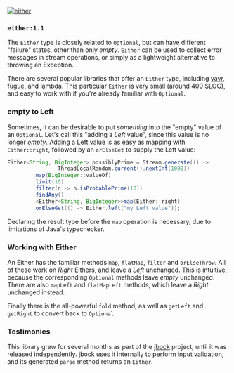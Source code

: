 [![either](https://maven-badges.herokuapp.com/maven-central/io.github.jbock-java/either/badge.svg?subject=either)](https://maven-badges.herokuapp.com/maven-central/io.github.jbock-java/either)

### `either:1.1`

The `Either` type is closely related to `Optional`, but can have different "failure" states, other than only *empty*.
`Either` can be used to collect error messages in stream operations,
or simply as a lightweight alternative to throwing an Exception.

There are several popular libraries that offer an `Either` type,
including [vavr](https://github.com/vavr-io/vavr), [fugue](https://bitbucket.org/atlassian/fugue/src/master/), and [lambda](https://github.com/palatable/lambda).
This particular `Either` is very small (around 400 SLOC), and easy to work with if you're already familiar with `Optional`.

### empty to Left

Sometimes, it can be desirable to put *something* into the "empty" value of an `Optional`.
Let's call this "adding a *Left* value", since this value is no longer *empty*.
Adding a Left value is as easy as mapping with `Either::right`,
followed by an `orElseGet` to supply the Left value:

````java
Either<String, BigInteger> possiblyPrime = Stream.generate(() -> 
                ThreadLocalRandom.current().nextInt(1000))
        .map(BigInteger::valueOf)
        .limit(10)
        .filter(n -> n.isProbablePrime(10))
        .findAny()
        .<Either<String, BigInteger>>map(Either::right)
        .orElseGet(() -> Either.left("my Left value"));
````

Declaring the result type before the `map` operation is necessary, due to limitations of Java's typechecker.

### Working with Either

An Either has the familiar methods `map`, `flatMap`, `filter` and `orElseThrow`.
All of these work on *Right* Eithers, and leave a *Left* unchanged.
This is intuitive, because the corresponding `Optional` methods leave *empty* unchanged.
There are also `mapLeft` and `flatMapLeft` methods,
which leave a *Right* unchanged instead.

Finally there is the all-powerful `fold` method, as well as `getLeft`
and `getRight` to convert back to `Optional`.

### Testimonies

This library grew for several months as part of the [jbock](https://github.com/jbock-java/jbock) project,
until it was released independently. jbock uses it internally to perform input validation,
and its generated `parse` method returns an `Either`.
